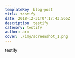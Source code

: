 ```yaml
---
templateKey: blog-post
title: testify
date: 2018-12-31T07:17:43.565Z
description: testify
category: testify
author: arm
cover: ./img/screenshot_1.png
---
```

testify
